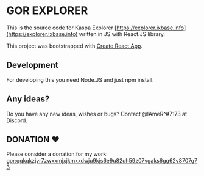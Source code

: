 # GOR EXPLORER

This is the source code for Kaspa Explorer [https://explorer.ixbase.info](https://explorer.ixbase.info) written in JS with React.JS library.

This project was bootstrapped with [Create React App](https://github.com/facebook/create-react-app).

## Development

For developing this you need Node.JS and just npm install.

## Any ideas?

Do you have any new ideas, wishes or bugs? Contact @lAmeR^#7173 at Discord.

## DONATION ♥

Please consider a donation for my work: [gor:qqkqkzjvr7zwxxmjxjkmxxdwju9kjs6e9u82uh59z07vgaks6gg62v8707g73](https://explorer.ixbase.info/addresses/gor:gor:qq8y6lplj8p00kcuksx6uyuc572vculsfhvyqpr4l9dhgmhrgxv0qcelplwcj)
